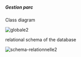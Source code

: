 <h5>Gestion parc</h5>

<div>
<p>Class diagram</p>
<img src="https://i.ibb.co/ZGQ52Cv/globale2.png" alt="globale2" border="0">
</div>

<div>
<p>relational schema of the database</p>
<img src="https://i.ibb.co/wN24g3L/schema-relationnelle2.png" alt="schema-relationnelle2" border="0">
</div>